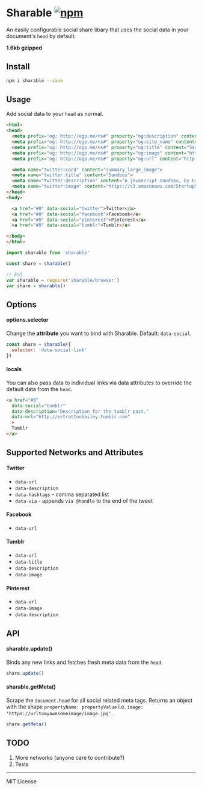 # Sharable [![npm](https://img.shields.io/npm/v/sharable.svg?maxAge=2592000)](https://www.npmjs.com/package/sharable)
An easily configurable social share libary that uses the social data in your document's `head` by default.

**1.6kb gzipped**

## Install 
```bash
npm i sharable --save
```

## Usage 
Add social data to your `head` as normal.
```html
<html>
<head>
  <meta prefix="og: http://ogp.me/ns#" property="og:description" content="A javascript sandbox, by Eric Bailey."/>
  <meta prefix="og: http://ogp.me/ns#" property="og:site_name" content="Sandbox"/>
  <meta prefix="og: http://ogp.me/ns#" property="og:title" content="Sandbox" />
  <meta prefix="og: http://ogp.me/ns#" property="og:image" content="https://s3.amazonaws.com/StartupStockPhotos/uploads/20160503/3.jpg" />
  <meta prefix="og: http://ogp.me/ns#" property="og:url" content="http://estrattonbailey.com" />

  <meta name="twitter:card" content="summary_large_image">
  <meta name="twitter:title" content="Sandbox">
  <meta name="twitter:description" content="A javascript sandbox, by Eric Bailey.">
  <meta name="twitter:image" content="https://s3.amazonaws.com/StartupStockPhotos/uploads/20160503/3.jpg">
</head>
<body>

  <a href="#0" data-social="twitter">Twitter</a>
  <a href="#0" data-social="facebook">Facebook</a>
  <a href="#0" data-social="pinterest">Pinterest</a>
  <a href="#0" data-social="tumblr">Tumblr</a>

</body>
</html>
```
```javascript
import sharable from 'sharable'

const share = sharable()

// ES5
var sharable = require('sharable/browser')
var share = sharable()
```

## Options 
#### options.selector
Change the **attribute** you want to bind with Sharable. Default: `data-social`.
```javascript
const share = sharable({ 
  selector: 'data-social-link'
})
```

#### locals 
You can also pass data to individual links via data attributes to override the default data from the `head`.
```html
<a href="#0" 
  data-social="tumblr"
  data-description="Description for the tumblr post."
  data-url="http://estrattonbailey.tumblr.com"
  >
  Tumblr
</a>
```

## Supported Networks and Attributes

#### Twitter
- `data-url` 
- `data-description`
- `data-hashtags` - comma separated list
- `data-via` - appends `via @handle` to the end of the tweet

#### Facebook 
- `data-url` 

#### Tumblr 
- `data-url` 
- `data-title` 
- `data-description` 
- `data-image` 

#### Pinterest
- `data-url`
- `data-image`
- `data-description`

## API

#### sharable.update()
Binds any new links and fetches fresh meta data from the `head`.
```javascript
share.update()
```

#### sharable.getMeta()
Scrape the `document.head` for all social related meta tags. Returns an object with the shape `propertyName: propertyValue` i.e. `image: 'https://urltomyawesomeimage/image.jpg'`.
```javascript
share.getMeta()
```

## TODO
1. More networks (anyone care to contribute?)
2. Tests

* * *

MIT License
